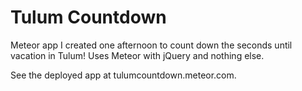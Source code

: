 Tulum Countdown
===============

Meteor app I created one afternoon to count down the seconds until vacation in Tulum!
Uses Meteor with jQuery and nothing else.

See the deployed app at tulumcountdown.meteor.com.
